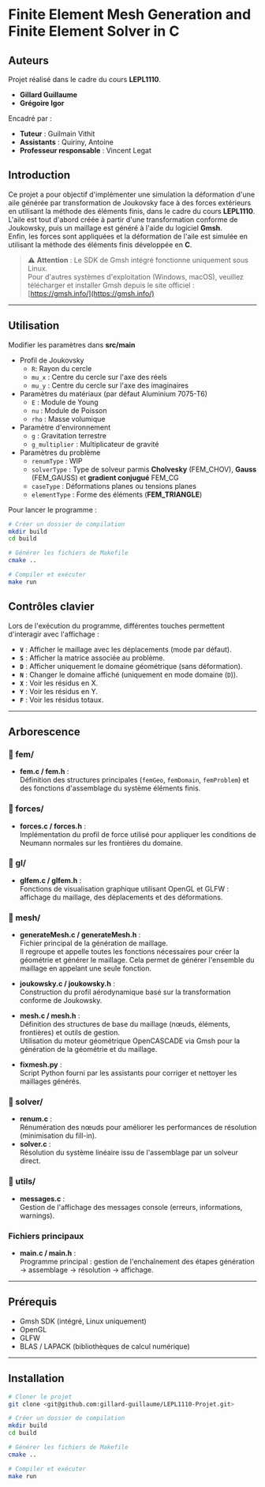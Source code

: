 # Finite Element Mesh Generation and Finite Element Solver in C

## Auteurs

Projet réalisé dans le cadre du cours **LEPL1110**.

- **Gillard Guillaume**
- **Grégoire Igor**

Encadré par :
- **Tuteur** : Guilmain Vithit
- **Assistants** : Quiriny, Antoine 
- **Professeur responsable** : Vincent Legat


## Introduction

Ce projet a pour objectif d'implémenter une simulation la déformation d'une aile générée par transformation de Joukovsky face à des forces extérieurs en utilisant la méthode des éléments finis, dans le cadre du cours **LEPL1110**.  
L'aile est tout d'abord créée à partir d'une transformation conforme de Joukowsky, puis un maillage est généré à l'aide du logiciel **Gmsh**.  
Enfin, les forces sont appliquées et la déformation de l'aile est simulée en utilisant la méthode des éléments finis développée en **C**.


> ⚠️ **Attention** : Le SDK de Gmsh intégré fonctionne uniquement sous Linux.  
> Pour d'autres systèmes d'exploitation (Windows, macOS), veuillez télécharger et installer Gmsh depuis le site officiel : [https://gmsh.info/](https://gmsh.info/)

---
## Utilisation
  

Modifier les paramètres dans **src/main**
- Profil de Joukovsky
  - `R`: Rayon du cercle
  - `mu_x` : Centre du cercle sur l'axe des réels
  - `mu_y` : Centre du cercle sur l'axe des imaginaires
- Paramètres du matériaux (par défaut Aluminium 7075-T6)
  - `E` : Module de Young
  - `nu` : Module de Poisson
  - `rho` : Masse volumique
- Paramètre d'environnement
  - `g` : Gravitation terrestre
  - `g_multiplier` : Multiplicateur de gravité
- Paramètres du problème 
  - `renumType` : WIP
  - `solverType` : Type de solveur parmis **Cholvesky** (FEM_CHOV), **Gauss** (FEM_GAUSS) et **gradient conjugué** FEM_CG
  - `caseType` : Déformations planes ou tensions planes
  - `elementType` : Forme des éléments (**FEM_TRIANGLE**)

Pour lancer le programme :
```bash
# Créer un dossier de compilation
mkdir build
cd build

# Générer les fichiers de Makefile
cmake ..

# Compiler et exécuter
make run
```

## Contrôles clavier

Lors de l'exécution du programme, différentes touches permettent d'interagir avec l'affichage :

- **`V`** : Afficher le maillage avec les déplacements (mode par défaut).
- **`S`** : Afficher la matrice associée au problème.
- **`D`** : Afficher uniquement le domaine géométrique (sans déformation).
- **`N`** : Changer le domaine affiché (uniquement en mode domaine (`D`)).
- **`X`** : Voir les résidus en X.
- **`Y`** : Voir les résidus en Y.
- **`F`** : Voir les résidus totaux.

---
## Arborescence


### 📁 fem/
- **fem.c / fem.h** :  
  Définition des structures principales (`femGeo`, `femDomain`, `femProblem`) et des fonctions d'assemblage du système éléments finis.

### 📁 forces/
- **forces.c / forces.h** :  
Implémentation du profil de force utilisé pour appliquer les conditions de Neumann normales sur les frontières du domaine.


### 📁 gl/
- **glfem.c / glfem.h** :  
  Fonctions de visualisation graphique utilisant OpenGL et GLFW : affichage du maillage, des déplacements et des déformations.

### 📁 mesh/
- **generateMesh.c / generateMesh.h** :  
  Fichier principal de la génération de maillage.  
  Il regroupe et appelle toutes les fonctions nécessaires pour créer la géométrie et générer le maillage. Cela permet de générer l'ensemble du maillage en appelant une seule fonction.

- **joukowsky.c / joukowsky.h** :  
  Construction du profil aérodynamique basé sur la transformation conforme de Joukowsky.

- **mesh.c / mesh.h** :  
  Définition des structures de base du maillage (nœuds, éléments, frontières) et outils de gestion.  
  Utilisation du moteur géométrique OpenCASCADE via Gmsh pour la génération de la géométrie et du maillage.

- **fixmesh.py** :  
  Script Python fourni par les assistants pour corriger et nettoyer les maillages générés.


### 📁 solver/
- **renum.c** :  
  Rénumération des nœuds pour améliorer les performances de résolution (minimisation du fill-in).
- **solver.c** :  
  Résolution du système linéaire issu de l'assemblage par un solveur direct.

### 📁 utils/
- **messages.c** :  
  Gestion de l'affichage des messages console (erreurs, informations, warnings).

### Fichiers principaux
- **main.c / main.h** :  
  Programme principal : gestion de l'enchaînement des étapes génération → assemblage → résolution → affichage.

---

## Prérequis

- Gmsh SDK (intégré, Linux uniquement)
- OpenGL
- GLFW
- BLAS / LAPACK (bibliothèques de calcul numérique)

---

## Installation

```bash
# Cloner le projet
git clone <git@github.com:gillard-guillaume/LEPL1110-Projet.git>

# Créer un dossier de compilation
mkdir build
cd build

# Générer les fichiers de Makefile
cmake ..

# Compiler et exécuter
make run
```


